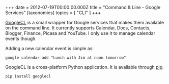 +++
date = 2012-07-19T00:00:00.000Z
title = "Command & Line - Google Services"
[taxonomies]
topics = [ "CLI" ]
+++

[GoogleCL](http://code.google.com/p/googlecl/) is a small wrapper for Google
services that makes them available on the command line. It currently
supports Calendar, Docs, Contacts, Blogger, Finance, Picasa and YouTube. I
only use it to manage calendar events though.

Adding a new calendar event is simple as:

```
google calendar add "Lunch with Jim at noon tomorrow"
```

GoogleCL is a cross-platform Python application. It is available through
[pip](http://www.pip-installer.org/).

```
pip install googlecl
```

